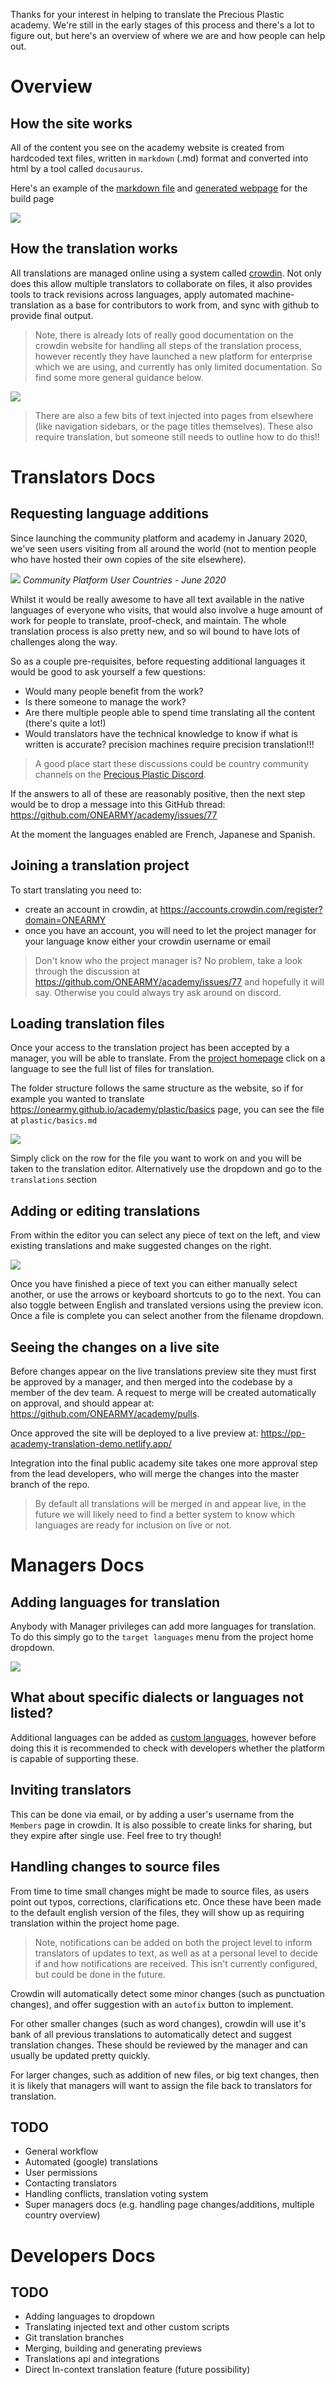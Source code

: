 Thanks for your interest in helping to translate the Precious Plastic academy. We're still in the early stages of this process and there's a lot to figure out, but here's an overview of where we are and how people can help out.

# Overview

## How the site works
All of the content you see on the academy website is created from hardcoded text files, written in `markdown` (.md) format and converted into html by a tool called `docusaurus`. 

Here's an example of the [markdown file](https://github.com/ONEARMY/academy/blob/master/docs/build.md) and [generated webpage](https://onearmy.github.io/academy/build) for the build page

![](images/overview.png)

## How the translation works
All translations are managed online using a system called [crowdin](https://crowdin.com/). Not only does this allow multiple translators to collaborate on files, it also provides tools to track revisions across languages, apply automated machine-translation as a base for contributors to work from, and sync with github to provide final output.

>Note, there is already lots of really good documentation on the crowdin website for handling all steps of the translation process, however recently they have launched a new platform for enterprise which we are using, and currently has only limited documentation. So find some more general guidance below.

![](images/overview-fr.png)

> There are also a few bits of text injected into pages from elsewhere (like navigation sidebars, or the page titles themselves). These also require translation, but someone still needs to outline how to do this!!

# Translators Docs

## Requesting language additions
Since launching the community platform and academy in January 2020, we've seen users visiting from all around the world (not to mention people who have hosted their own copies of the site elsewhere). 

![](images/countries.png)
_Community Platform User Countries - June 2020_

Whilst it would be really awesome to have all text available in the native languages of everyone who visits, that would also involve a huge amount of work for people to translate, proof-check, and maintain. The whole translation process is also pretty new, and so wil bound to have lots of challenges along the way.

So as a couple pre-requisites, before requesting additional languages it would be good to ask yourself a few questions:

- Would many people benefit from the work?
- Is there someone to manage the work?
- Are there multiple people able to spend time translating all the content (there's quite a lot!)
- Would translators have the technical knowledge to know if what is written is accurate? precision machines require precision translation!!!

>A good place start these discussions could be country community channels on the [Precious Plastic Discord](https://discordapp.com/invite/AKuxkpx).

If the answers to all of these are reasonably positive, then the next step would be to drop a message into this GitHub thread: https://github.com/ONEARMY/academy/issues/77

At the moment the languages enabled are French, Japanese and Spanish.

## Joining a translation project

To start translating you need to:

- create an account in crowdin, at https://accounts.crowdin.com/register?domain=ONEARMY
- once you have an account, you will need to let the project manager for your language know either your crowdin username or email

> Don't know who the project manager is? No problem, take a look through the discussion at https://github.com/ONEARMY/academy/issues/77 and hopefully it will say. Otherwise you could always try ask around on discord.

## Loading translation files

Once your access to the translation project has been accepted by a manager, you will be able to translate.
From the [project homepage](https://onearmy.crowdin.com/u/projects/2) click on a language to see the full list of files for translation.

The folder structure follows the same structure as the website, so if for example you wanted to translate https://onearmy.github.io/academy/plastic/basics page, you can see the file at `plastic/basics.md`

![](images/folders.png)

Simply click on the row for the file you want to work on and you will be taken to the translation editor. Alternatively use the dropdown and go to the `translations` section

## Adding or editing translations
From within the editor you can select any piece of text on the left, and view existing translations and make suggested changes on the right.

![](images/editor.png) 

Once you have finished a piece of text you can either manually select another, or use the arrows or keyboard shortcuts to go to the next. You can also toggle between English and translated versions using the preview icon. Once a file is complete you can select another from the filename dropdown. 

## Seeing the changes on a live site
Before changes appear on the live translations preview site they must first be approved by a manager, and then merged into the codebase by a member of the dev team. A request to merge will be created automatically on approval, and should appear at: https://github.com/ONEARMY/academy/pulls. 

Once approved the site will be deployed to a live preview at:
https://pp-academy-translation-demo.netlify.app/

Integration into the final public academy site takes one more approval step from the lead developers, who will merge the changes into the master branch of the repo.

>By default all translations will be merged in and appear live, in the future we will likely need to find a better system to know which languages are ready for inclusion on live or not.

# Managers Docs
## Adding languages for translation
Anybody with Manager privileges can add more languages for translation. To do this simply go to the `target languages` menu from the project home dropdown.

![](images/target_languages.png)

## What about specific dialects or languages not listed?
Additional languages can be added as [custom languages](https://support.crowdin.com/changing-target-languages/), however before doing this it is recommended to check with developers whether the platform is capable of supporting these.

## Inviting translators
This can be done via email, or by adding a user's username from the `Members` page in crowdin.
It is also possible to create links for sharing, but they expire after single use. Feel free to try though!

## Handling changes to source files
From time to time small changes might be made to source files, as users point out typos, corrections, clarifications etc. Once these have been made to the default english version of the files, they will show up as requiring translation within the project home page.
> Note, notifications can be added on both the project level to inform translators of updates to text, as well as at a personal level to decide if and how notifications are received. This isn't currently configured, but could be done in the future.

Crowdin will automatically detect some minor changes (such as punctuation changes), and offer suggestion with an `autofix` button to implement.

For other smaller changes (such as word changes), crowdin will use it's bank of all previous translations to automatically detect and suggest translation changes. These should be reviewed by the manager and can usually be updated pretty quickly.

For larger changes, such as addition of new files, or big text changes, then it is likely that managers will want to assign the file back to translators for translation.

## TODO
- General workflow
- Automated (google) translations
- User permissions
- Contacting translators
- Handling conflicts, translation voting system
- Super managers docs (e.g. handling page changes/additions, multiple country overview)

## 

# Developers Docs
## TODO
- Adding languages to dropdown
- Translating injected text and other custom scripts
- Git translation branches
- Merging, building and generating previews
- Translations api and integrations 
- Direct In-context translation feature (future possibility)